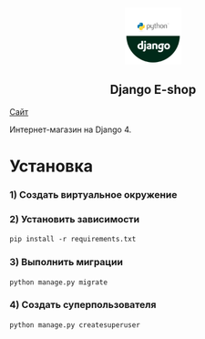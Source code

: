 <p align="center">
    <a href="http://olegrem1zoff.pythonanywhere.com/" target="_blank" rel="noopener noreferrer">
        <img width="100" src="logo.png" title="e-shop">
    </a>
</p>

<h2 align="center">Django E-shop</h2>

[Сайт](http://olegrem1zoff.pythonanywhere.com/)


Интернет-магазин на Django 4.


# Установка

### 1) Создать виртуальное окружение

### 2) Установить зависимости

    pip install -r requirements.txt

### 3) Выполнить миграции

    python manage.py migrate    

### 4) Создать суперпользователя

    python manage.py createsuperuser